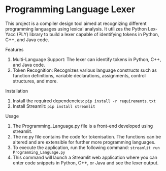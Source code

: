 # Programming Language Lexer

This project is a compiler design tool aimed at recognizing different programming languages using lexical analysis. It utilizes the Python Lex-Yacc (PLY) library to build a lexer capable of identifying tokens in Python, C++, and Java code.

Features

1. Multi-Language Support: The lexer can identify tokens in Python, C++, and Java code.
2. Token Recognition: Recognizes various language constructs such as function definitions, variable declarations, assignments, control structures, and more.

Installation

1. Install the required dependencies: ```pip install -r requirements.txt```
2. Install Streamlit: ```pip install streamlit```

Usage

1. The Programming_Language.py file is a front-end developed using streamlit.
2. The ne.py file contains the code for tokenisation. The functions can be altered and are extensible for further more programming languages.
3. To execute the application, run the following command: ```streamlit run Programming_Language.py```
4. This command will launch a Streamlit web application where you can enter code snippets in Python, C++, or Java and see the lexer output.
